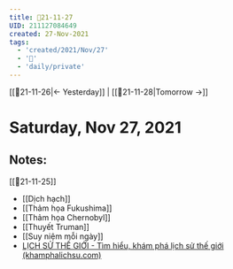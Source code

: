 ```yaml
---
title: 📝21-11-27
UID: 211127084649
created: 27-Nov-2021
tags:
  - 'created/2021/Nov/27'
  - '📅'
  - 'daily/private'
---
```

[[📝21-11-26|<- Yesterday]] | [[📝21-11-28|Tomorrow ->]]
# Saturday, Nov 27, 2021

## Notes:
[[📝21-11-25]]

- [[Dịch hạch]]
- [[Thảm họa Fukushima]]
- [[Thảm họa Chernobyl]]
- [[Thuyết Truman]]
- [[Suy niệm mỗi ngày]]
- [LỊCH SỬ THẾ GIỚI - Tìm hiểu, khám phá lịch sử thế giới (khamphalichsu.com)](https://khamphalichsu.com/lich-su-the-gioi.html)

